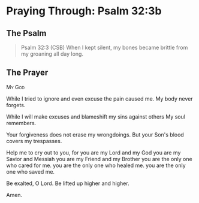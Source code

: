 # Praying Through: Psalm 32:3b

## The Psalm

>Psalm 32:3 (CSB) When I kept silent, my bones became brittle from my groaning all day long.

## The Prayer

<div style="font-variant: small-caps;">My God</div>


While I tried to ignore
  and even 
  excuse the pain caused me.
  My body never forgets.

While I will make excuses
  and blameshift 
  my sins against others
  My soul remembers.

Your forgiveness
  does not erase my wrongdoings.
  But your Son's blood
  covers my trespasses.

Help me to cry out to you,
  for you are my Lord and my God
  you are my Savior and Messiah
  you are my Friend and my Brother
  you are the only one who cared for me.
  you are the only one who healed me.
  you are the only one who saved me.

Be exalted, O Lord.
Be lifted up higher and higher.

Amen.

